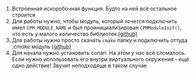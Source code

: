 1. Встроенная искоробочная функция. Будто на ней всё остальное строится
2. Для работы нужно, чтобы модуль, который хочется подключить имел `CPM_MODULE_NAME` и был проинициализирован `CPMModuleInit()`, что есть у малого количество библиотек [(github)](git@github.com:iauns/cpm.git)
3. Для работы нужно просто скачать `cmake` папку и подключить оттуда *.cmake* модуль [(github)](https://github.com/cpm-cmake/CPM.cmake)
4. Для начала нужно установить conan. На этом у нас всё сломалось. Если нужно использовать его внутри виртуального окружения - ещё одно действие! Звучит неподходяще в таком случае